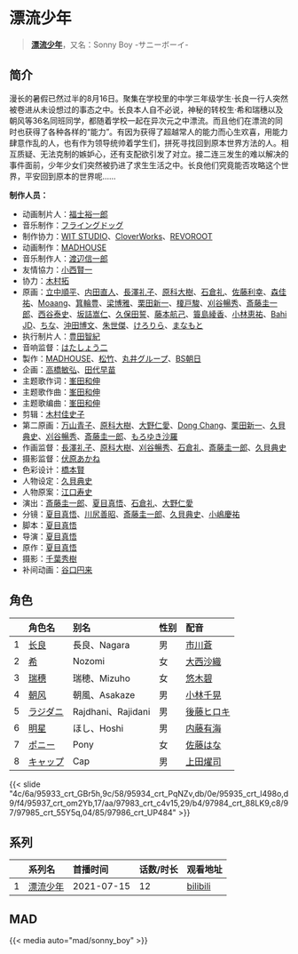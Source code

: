 # 漂流少年


> <u>**[漂流少年](https://bgm.tv/subject/332649)**</u>，又名：Sonny Boy -サニーボーイ-

## 简介

漫长的暑假已然过半的8月16日。聚集在学校里的中学三年级学生·长良一行人突然被卷进从未设想过的事态之中。长良本人自不必说，神秘的转校生·希和瑞穗以及朝风等36名同班同学，都随着学校一起在异次元之中漂流。而且他们在漂流的同时也获得了各种各样的“能力”。有因为获得了超越常人的能力而心生欢喜，用能力肆意作乱的人，也有作为领导统帅着学生们，拼死寻找回到原本世界方法的人。相互质疑、无法克制的嫉妒心，还有支配欲引发了对立。接二连三发生的难以解决的事件面前，少年少女们突然被扔进了求生生活之中。长良他们究竟能否攻略这个世界，平安回到原本的世界呢……

**制作人员：**
- 动画制片人：[福士裕一郎](https://bgm.tv/person/30844)
- 音乐制作：[フライングドッグ](https://bgm.tv/person/3440)
- 制作协力：[WIT STUDIO](https://bgm.tv/person/8481)、[CloverWorks](https://bgm.tv/person/32356)、[REVOROOT](https://bgm.tv/person/28843)
- 动画制作：[MADHOUSE](https://bgm.tv/person/603)
- 音乐制作人：[渡辺信一郎](https://bgm.tv/person/100)
- 友情協力：[小西賢一](https://bgm.tv/person/2176)
- 协力：[木村拓](https://bgm.tv/person/44615)
- 原画：[立中順平](https://bgm.tv/person/40957)、[内田直人](https://bgm.tv/person/40888)、[長澤礼子](https://bgm.tv/person/41604)、[原科大樹](https://bgm.tv/person/29954)、[石倉礼](https://bgm.tv/person/26687)、[佐藤利幸](https://bgm.tv/person/3205)、[森佳祐](https://bgm.tv/person/25655)、[Moaang](https://bgm.tv/person/36094)、[箕輪豊](https://bgm.tv/person/1999)、[梁博雅](https://bgm.tv/person/15512)、[栗田新一](https://bgm.tv/person/12411)、[榎戸駿](https://bgm.tv/person/19513)、[刈谷暢秀](https://bgm.tv/person/41612)、[斎藤圭一郎](https://bgm.tv/person/31113)、[西谷泰史](https://bgm.tv/person/23566)、[坂詰嵩仁](https://bgm.tv/person/18228)、[久保田誓](https://bgm.tv/person/2650)、[藤本航己](https://bgm.tv/person/36471)、[簑島綾香](https://bgm.tv/person/39332)、[小林恵祐](https://bgm.tv/person/13576)、[Bahi JD](https://bgm.tv/person/12516)、[ちな](https://bgm.tv/person/21409)、[沖田博文](https://bgm.tv/person/14844)、[朱世傑](https://bgm.tv/person/52034)、[けろりら](https://bgm.tv/person/35371)、[まなもと](https://bgm.tv/person/59476)
- 执行制片人：[豊田智紀](https://bgm.tv/person/49645)
- 音响监督：[はたしょう二](https://bgm.tv/person/6745)
- 製作：[MADHOUSE](https://bgm.tv/person/603)、[松竹](https://bgm.tv/person/1433)、[丸井グループ](https://bgm.tv/person/47196)、[BS朝日](https://bgm.tv/person/47957)
- 企画：[高橋敏弘](https://bgm.tv/person/50346)、[田代早苗](https://bgm.tv/person/48284)
- 主题歌作词：[峯田和伸](https://bgm.tv/person/24305)
- 主题歌作曲：[峯田和伸](https://bgm.tv/person/24305)
- 主题歌编曲：[峯田和伸](https://bgm.tv/person/24305)
- 剪辑：[木村佳史子](https://bgm.tv/person/11716)
- 第二原画：[万山青子](https://bgm.tv/person/52024)、[原科大樹](https://bgm.tv/person/29954)、[大野仁愛](https://bgm.tv/person/37592)、[Dong Chang](https://bgm.tv/person/51703)、[栗田新一](https://bgm.tv/person/12411)、[久貝典史](https://bgm.tv/person/19329)、[刈谷暢秀](https://bgm.tv/person/41612)、[斎藤圭一郎](https://bgm.tv/person/31113)、[もろゆき沙羅](https://bgm.tv/person/24493)
- 作画监督：[長澤礼子](https://bgm.tv/person/41604)、[原科大樹](https://bgm.tv/person/29954)、[刈谷暢秀](https://bgm.tv/person/41612)、[石倉礼](https://bgm.tv/person/26687)、[斎藤圭一郎](https://bgm.tv/person/31113)、[久貝典史](https://bgm.tv/person/19329)
- 摄影监督：[伏原あかね](https://bgm.tv/person/25630)
- 色彩设计：[橋本賢](https://bgm.tv/person/2073)
- 人物设定：[久貝典史](https://bgm.tv/person/19329)
- 人物原案：[江口寿史](https://bgm.tv/person/1548)
- 演出：[斎藤圭一郎](https://bgm.tv/person/31113)、[夏目真悟](https://bgm.tv/person/11568)、[石倉礼](https://bgm.tv/person/26687)、[大野仁愛](https://bgm.tv/person/37592)
- 分镜：[夏目真悟](https://bgm.tv/person/11568)、[川尻善昭](https://bgm.tv/person/804)、[斎藤圭一郎](https://bgm.tv/person/31113)、[久貝典史](https://bgm.tv/person/19329)、[小嶋慶祐](https://bgm.tv/person/12515)
- 脚本：[夏目真悟](https://bgm.tv/person/11568)
- 导演：[夏目真悟](https://bgm.tv/person/11568)
- 原作：[夏目真悟](https://bgm.tv/person/11568)
- 摄影：[千葉秀樹](https://bgm.tv/person/57173)
- 补间动画：[谷口円来](https://bgm.tv/person/48990)

## 角色

|     |   角色名   |   别名  | 性别 |  配音  |
|:--- |:------  |:----      |:---  |:--   |
| 1 | [长良](https://bgm.tv/character/95933) | 長良、Nagara | 男 | [市川蒼](https://bgm.tv/person/30942) |
| 2 | [希](https://bgm.tv/character/95934) | Nozomi | 女 | [大西沙織](https://bgm.tv/person/14320) |
| 3 | [瑞穗](https://bgm.tv/character/95935) | 瑞穂、Mizuho | 女 | [悠木碧](https://bgm.tv/person/5076) |
| 4 | [朝风](https://bgm.tv/character/95937) | 朝風、Asakaze | 男 | [小林千晃](https://bgm.tv/person/32265) |
| 5 | [ラジダニ](https://bgm.tv/character/97983) | Rajdhani、Rajidani | 男 | [後藤ヒロキ](https://bgm.tv/person/7602) |
| 6 | [明星](https://bgm.tv/character/97984) | ほし、Hoshi | 男 | [内藤有海](https://bgm.tv/person/25470) |
| 7 | [ポニー](https://bgm.tv/character/97985) | Pony | 女 | [佐藤はな](https://bgm.tv/person/25602) |
| 8 | [キャップ](https://bgm.tv/character/97986) | Cap | 男 | [上田燿司](https://bgm.tv/person/4920) |

{{< slide "4c/6a/95933_crt_GBr5h,9c/58/95934_crt_PqNZv,db/0e/95935_crt_l498o,d9/f4/95937_crt_om2Yb,17/aa/97983_crt_c4v15,29/b4/97984_crt_88LK9,c8/97/97985_crt_55Y5q,04/85/97986_crt_UP484" >}}

## 系列

|     |   系列名   |   首播时间  | 话数/时长  | 观看地址 |
|:---  |:------    |:----      |:---       |:---  |
| 1 |[漂流少年](https://bgm.tv/subject/332649)| 2021-07-15 | 12 | [bilibili](https://www.bilibili.com/bangumi/play/ss38958) |



## MAD

{{< media auto="mad/sonny_boy" >}}


